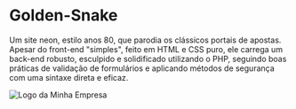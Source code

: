 # Golden-Snake
Um site neon, estilo anos 80, que parodia os clássicos portais de apostas. Apesar do front-end "simples", feito em HTML e CSS puro, ele carrega um back-end robusto, esculpido e solidificado utilizando o PHP, seguindo boas práticas de validação de formulários e aplicando métodos de segurança com uma sintaxe direta e eficaz.

<img src="https://t4.ftcdn.net/jpg/11/24/97/45/360_F_1124974589_hxj6D78t9NNnSm2yBVusBYyHX4hz3n4y.jpg" alt="Logo da Minha Empresa">
